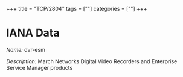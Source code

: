 +++
title = "TCP/2804"
tags = [""]
categories = [""]
+++

# IANA Data

_Name:_ dvr-esm

_Description:_ March Networks Digital Video Recorders and Enterprise Service Manager products

